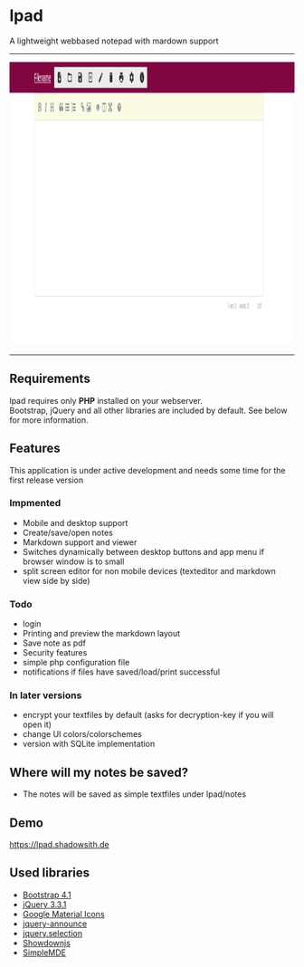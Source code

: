 # lpad
A lightweight webbased notepad with mardown support

---
<img src="./img/litepad.png" alt="Example" height="500" width="auto">

---

## Requirements
lpad requires only **PHP** installed on your webserver.<br>
Bootstrap, jQuery and all other libraries are included by default. See below for more information.

## Features
This application is under active development and needs some time for the first release version

### Impmented
* Mobile and desktop support
* Create/save/open notes
* Markdown support and viewer
* Switches dynamically between desktop buttons and app menu if browser window is to small
* split screen editor for non mobile devices (texteditor and markdown view side by side)

### Todo
* login
* Printing and preview the markdown layout
* Save note as pdf
* Security features 
* simple php configuration file
* notifications if files have saved/load/print successful

### In later versions
* encrypt your textfiles by default (asks for decryption-key if you will open it)
* change UI colors/colorschemes
* version with SQLite implementation

## Where will my notes be saved?
* The notes will be saved as simple textfiles under lpad/notes

## Demo
https://lpad.shadowsith.de

## Used libraries
* [Bootstrap 4.1](https://getbootstrap.com/docs/4.1/getting-started/introduction/)
* [jQuery 3.3.1](https://jquery.com/)
* [Google Material Icons](https://material.io/tools/icons/)
* [jquery-announce](https://github.com/claviska/jquery-announce.git)
* [jquery.selection](http://madapaja.github.io/jquery.selection/)
* [Showdownjs](https://github.com/showdownjs/showdown)
* [SimpleMDE](https://github.com/sparksuite/simplemde-markdown-editor)
